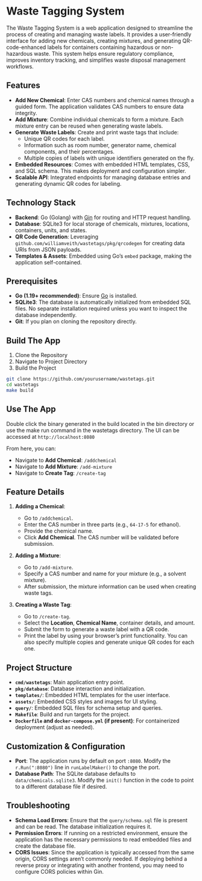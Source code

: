 # Waste Tagging System

The Waste Tagging System is a web application designed to streamline the process of creating and managing waste labels. It provides a user-friendly interface for adding new chemicals, creating mixtures, and generating QR-code-enhanced labels for containers containing hazardous or non-hazardous waste. This system helps ensure regulatory compliance, improves inventory tracking, and simplifies waste disposal management workflows.

## Features

- **Add New Chemical**: Enter CAS numbers and chemical names through a guided form. The application validates CAS numbers to ensure data integrity.
- **Add Mixture**: Combine individual chemicals to form a mixture. Each mixture entry can be reused when generating waste labels.
- **Generate Waste Labels**: Create and print waste tags that include:
  - Unique QR codes for each label.
  - Information such as room number, generator name, chemical components, and their percentages.
  - Multiple copies of labels with unique identifiers generated on the fly.
- **Embedded Resources**: Comes with embedded HTML templates, CSS, and SQL schema. This makes deployment and configuration simpler.
- **Scalable API**: Integrated endpoints for managing database entries and generating dynamic QR codes for labeling.

## Technology Stack

- **Backend**: Go (Golang) with [Gin](https://github.com/gin-gonic/gin) for routing and HTTP request handling.
- **Database**: SQLite3 for local storage of chemicals, mixtures, locations, containers, units, and states.
- **QR Code Generation**: Leveraging `github.com/williamveith/wastetags/pkg/qrcodegen` for creating data URIs from JSON payloads.
- **Templates & Assets**: Embedded using Go’s `embed` package, making the application self-contained.

## Prerequisites

- **Go (1.19+ recommended)**: Ensure [Go](https://go.dev/) is installed.
- **SQLite3**: The database is automatically initialized from embedded SQL files. No separate installation required unless you want to inspect the database independently.
- **Git**: If you plan on cloning the repository directly.

## Build The App

1. Clone the Repository
2. Navigate to Project Directory
3. Build the Project

  ```sh
  git clone https://github.com/yourusername/wastetags.git
  cd wastetags
  make build
  ```

## Use The App

Double click the binary generated in the build located in the bin directory or use the make run command in the wastetags directory. The UI can be accessed at `http://localhost:8080`

From here, you can:

- Navigate to **Add Chemical**: `/addchemical`
- Navigate to **Add Mixture**: `/add-mixture`
- Navigate to **Create Tag**: `/create-tag`

## Feature Details

1. **Adding a Chemical**:
   - Go to `/addchemical`.
   - Enter the CAS number in three parts (e.g., `64-17-5` for ethanol).
   - Provide the chemical name.
   - Click **Add Chemical**. The CAS number will be validated before submission.

2. **Adding a Mixture**:
   - Go to `/add-mixture`.
   - Specify a CAS number and name for your mixture (e.g., a solvent mixture).
   - After submission, the mixture information can be used when creating waste tags.

3. **Creating a Waste Tag**:
   - Go to `/create-tag`.
   - Select the **Location**, **Chemical Name**, container details, and amount.
   - Submit the form to generate a waste label with a QR code.
   - Print the label by using your browser’s print functionality. You can also specify multiple copies and generate unique QR codes for each one.

## Project Structure

- **`cmd/wastetags`**: Main application entry point.
- **`pkg/database`**: Database interaction and initialization.
- **`templates/`**: Embedded HTML templates for the user interface.
- **`assets/`**: Embedded CSS styles and images for UI styling.
- **`query/`**: Embedded SQL files for schema setup and queries.
- **`Makefile`**: Build and run targets for the project.
- **`Dockerfile` and `docker-compose.yml` (if present)**: For containerized deployment (adjust as needed).

## Customization & Configuration

- **Port**: The application runs by default on port `:8080`. Modify the `r.Run(":8080")` line in `runLabelMaker()` to change the port.
- **Database Path**: The SQLite database defaults to `data/chemicals.sqlite3`. Modify the `init()` function in the code to point to a different database file if desired.

## Troubleshooting

- **Schema Load Errors**: Ensure that the `query/schema.sql` file is present and can be read. The database initialization requires it.
- **Permission Errors**: If running on a restricted environment, ensure the application has the necessary permissions to read embedded files and create the database file.
- **CORS Issues**: Since the application is typically accessed from the same origin, CORS settings aren’t commonly needed. If deploying behind a reverse proxy or integrating with another frontend, you may need to configure CORS policies within Gin.
